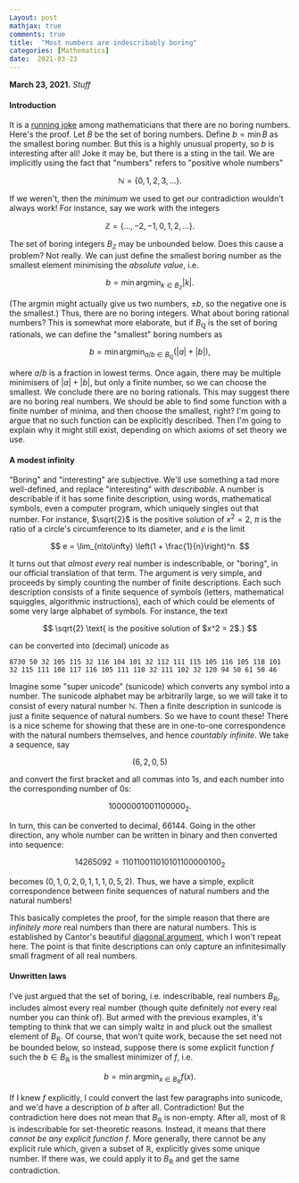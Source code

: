```yaml
---
Layout: post
mathjax: true
comments: true
title:  "Most numbers are indescribably boring"
categories: [Mathematics]
date:  2021-03-23
---
```


**March 23, 2021.** *Stuff*

#### Introduction

It is a
[running joke](https://en.wikipedia.org/wiki/Interesting_number_paradox)
among mathematicians that there are no boring numbers. Here's the proof. Let $B$ be the set of boring numbers. Define $b = \min B$ as
the smallest boring number. But this is a highly unusual property, so $b$ is
interesting after all!
Joke it may be, but there is a sting in the tail.
We are implicitly using the fact that "numbers" refers to "positive
whole numbers"

$$
\mathbb{N} = \{0, 1, 2, 3, \ldots\}.
$$

If we weren't, then the *minimum* we used to get our contradiction
wouldn't always work!
For instance, say we work with the integers

$$
\mathbb{Z} = \{\ldots, -2, -1, 0, 1, 2, \ldots\}.
$$

The set of boring integers $B_\mathbb{Z}$ may be unbounded below.
Does this cause a problem? Not really. We can just define the smallest
boring number as the smallest element minimising the *absolute value*, i.e.

$$
b = \min \text{argmin}_{k\in B_\mathbb{Z}} |k|.
$$

(The $\text{argmin}$ might actually give us two numbers, $\pm b$, so the negative one
is the smallest.) Thus, there are no boring integers.
What about boring rational numbers?
This is somewhat more elaborate, but if $B_\mathbb{Q}$ is the set of
boring rationals, we can define the "smallest" boring numbers as

$$
b = \min \text{argmin}_{a/b\in B_\mathbb{Q}} (|a| + |b|),
$$

where $a/b$ is a fraction in lowest terms.
Once again, there may be multiple minimisers of $|a| + |b|$, but only
a finite number, so we can choose the smallest.
We conclude there are no boring rationals.
This may suggest there are no boring real numbers.
We should be able to find some function with a finite number of
minima, and then choose the smallest, right?
I'm going to argue that no such function can be explicitly
described. Then I'm going to explain why it might still exist,
depending on which axioms of set theory we use.

#### A modest infinity

<!-- https://en.wikipedia.org/wiki/Definable_real_number -->

"Boring" and "interesting" are subjective.
We'll use something a tad more well-defined, and replace
"interesting" with *describable*.
A number is describable if it has some finite description, using
words, mathematical symbols, even a computer program, which uniquely singles out that number.
For instance, $\sqrt{2}$ is the positive solution of $x^2 = 2$, $\pi$
is the ratio of a circle's circumference to its diameter, and $e$ is
the limit

$$
e = \lim_{n\to\infty} \left(1 + \frac{1}{n}\right)^n.
$$

It turns out that *almost every* real number is indescribable, or
"boring", in our official translation of that term.
The argument is very simple, and proceeds by simply counting the
number of finite descriptions.
Each such description consists of a finite sequence of symbols
(letters, mathematical squiggles, algorithmic instructions), each of
which could be elements of some very large alphabet of symbols.
For instance, the text

$$
\sqrt{2} \text{ is the positive solution of $x^2 = 2$.}
$$

can be converted into (decimal) unicode as

```
8730 50 32 105 115 32 116 104 101 32 112 111 115 105 116 105 118 101
32 115 111 108 117 116 105 111 110 32 111 102 32 120 94 50 61 50 46
```

Imagine some "super unicode" (sunicode) which converts any symbol into a number.
The sunicode alphabet may be arbitrarily large, so we will take it to
consist of every natural number $\mathbb{N}$.
Then a finite description in sunicode is just a finite sequence
of natural numbers.
So we have to count these!
There is a nice scheme for showing that these are in one-to-one
correspondence with the natural numbers themselves, and hence
*countably infinite*.
We take a sequence, say

$$
(6, 2, 0, 5)
$$

and convert the first bracket and all commas into $1$s, and each number into
the corresponding number of $0$s:

$$
10000001001100000_2.
$$

In turn, this can be converted to decimal, $66144$.
Going in the other direction, any whole number can be written in
binary and then converted into sequence:

$$
14265092 = 110110011010101100000100_2
$$

becomes $(0,1,0,2,0,1,1,1,0,5,2)$.
Thus, we have a simple, explicit correspondence between finite
sequences of natural numbers and the natural numbers!
<!-- We will call this "sunicoding" for "super unicode encoding".-->
This basically completes the proof, for the simple reason that there
are *infinitely more* real numbers than there are natural numbers.
This is established by Cantor's beautiful
[diagonal argument](https://en.wikipedia.org/wiki/Cantor%27s_diagonal_argument),
which I won't repeat here.
The point is that finite descriptions can only capture an
infinitesimally small fragment of all real numbers.

#### Unwritten laws

<!-- https://en.wikipedia.org/wiki/Berry_paradox -->

I've just argued that the set of boring, i.e. indescribable, real
numbers $B_\mathbb{R}$, includes almost every real number (though
quite definitely *not* every real number you can think of).
But armed with the previous examples, it's tempting to think
that we can simply waltz in and pluck out the smallest element of
$B_\mathbb{R}$.
Of course, that won't quite work, because the set need not be bounded
below, so instead, suppose there is some explicit function $f$ such
the $b \in B_\mathbb{R}$ is the smallest minimizer of $f$, i.e.

$$
b = \min \text{argmin}_{x \in B_\mathbb{R}} f(x).
$$

If I knew $f$ explicitly, I could convert the last few paragraphs into
sunicode, and we'd have a description of $b$ after all. Contradiction!
But the contradiction here does not mean that $B_\mathbb{R}$ is
non-empty. After all, most of $\mathbb{R}$ is indescribable for
set-theoretic reasons.
Instead, it means that there *cannot be any explicit function*
$f$. More generally, there cannot be any explicit rule which, given a
subset of $\mathbb{R}$, explicitly gives some unique number. If there
was, we could apply it to $B_\mathbb{R}$ and get the same contradiction.

<!-- But that does not mean there is no such functon; rather, the law must
remain unwritten.
This is similar to
[Berry's paradox](https://en.wikipedia.org/wiki/Berry_paradox), which
asks us to consider the phrase
<span style="padding-left: 20px; display:block">
The smallest positive integer not definable in under sixty letters.
</span>
-->
